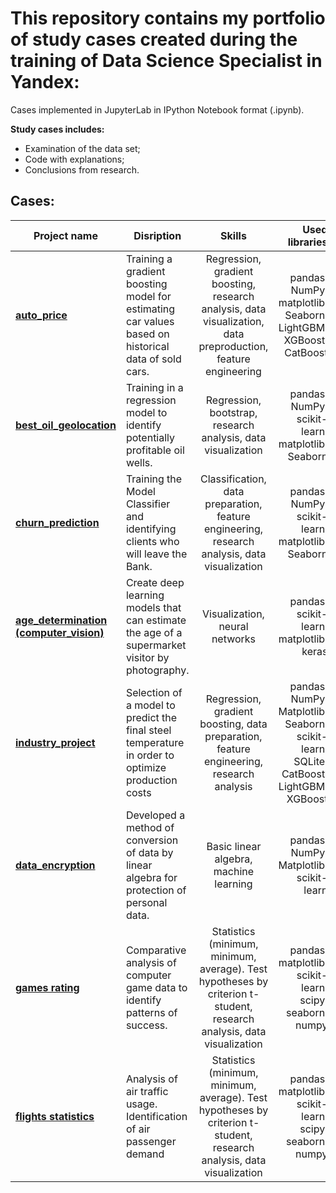 # This repository contains my portfolio of study cases created during the training of Data Science Specialist in Yandex:

Cases  implemented in JupyterLab in IPython Notebook format (.ipynb).

**Study cases includes:**

* Examination of the data set;
* Code with explanations;
* Conclusions from research.

## Cases:

| Project name       | Disription           | Skills  | Used libraries  |
| ------------- | ------------- |:-------------:| -----:|
| **[auto_price](https://github.com/jvkovalchuk/Projects/tree/main/auto_price)** | Training a gradient boosting model for estimating car values based on historical data of sold cars. | Regression, gradient boosting, research analysis, data visualization, data preproduction, feature engineering | pandas, NumPy, matplotlib, Seaborn, LightGBM, XGBoost, CatBoost |
| **[best_oil_geolocation](https://github.com/jvkovalchuk/Projects/tree/main/best_oil_geolocation)** | Training in a regression model to identify potentially profitable oil wells. | Regression, bootstrap, research analysis, data visualization |pandas, NumPy, scikit-learn, matplotlib, Seaborn|
| **[churn_prediction](https://github.com/jvkovalchuk/Projects/tree/main/churn_prediction)** | Training the Model Classifier and identifying clients who will leave the Bank. | Classification, data preparation, feature engineering, research analysis, data visualization  | pandas, NumPy, scikit-learn, matplotlib, Seaborn |
| **[age_determination (computer_vision)](https://github.com/jvkovalchuk/yandex.praktikum-projects/blob/8cf6e7aa5bc2b8bccba7b86686ce5922f952df7d/computer_vision/cv_ages.ipynb)** | Create deep learning models that can estimate the age of a supermarket visitor by photography. | Visualization, neural networks  |pandas, scikit-learn, matplotlib, keras|
| **[industry_project](https://github.com/jvkovalchuk/yandex.praktikum-projects/tree/main/industry_project)** | Selection of a model to predict the final steel temperature in order to optimize production costs | Regression,  gradient boosting, data preparation, feature engineering, research analysis | pandas, NumPy, Matplotlib, Seaborn, scikit-learn, SQLite, CatBoost, LightGBM, XGBoost |
| **[data_encryption](https://github.com/jvkovalchuk/yandex.praktikum-projects/tree/3a47656f39fa6ca54eb9c973dda7605e8f3a5257/matrix_encryption_insurance)** | Developed a method of conversion of data by linear algebra for protection of personal data. | Basic linear algebra, machine learning | pandas, NumPy, Matplotlib, scikit-learn |
| **[games rating](https://github.com/jvkovalchuk/yandex.praktikum-projects/tree/main/games_rating_analysis)** | Comparative analysis of computer game data to identify patterns of success. | Statistics (minimum, minimum, average). Test hypotheses by criterion t-student, research analysis, data visualization | pandas, matplotlib, scikit-learn, scipy, seaborn, numpy |
| **[flights statistics](https://github.com/jvkovalchuk/yandex.praktikum-projects/tree/main/flights_statistics)** | Analysis of air traffic usage. Identification of air passenger demand | Statistics (minimum, minimum, average). Test hypotheses by criterion t-student, research analysis, data visualization | pandas, matplotlib, scikit-learn, scipy, seaborn, numpy |
